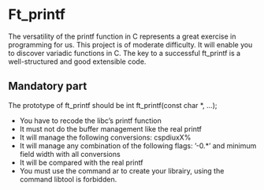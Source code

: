 # Ft_printf

The versatility of the printf function in C represents a great exercise in programming for
us. This project is of moderate difficulty. It will enable you to discover variadic functions
in C. The key to a successful ft_printf is a well-structured and good extensible code.

## Mandatory part

The prototype of ft_printf should be int ft_printf(const char *, ...);

- You have to recode the libc’s printf function
- It must not do the buffer management like the real printf
- It will manage the following conversions: cspdiuxX%
- It will manage any combination of the following flags: ’-0.*’ and minimum field
width with all conversions
- It will be compared with the real printf
- You must use the command ar to create your librairy, using the command libtool
is forbidden.
